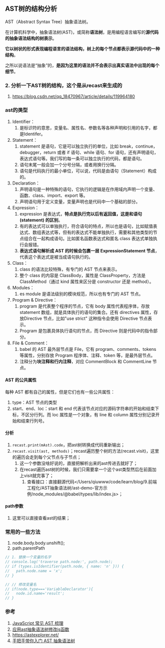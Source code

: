 ## AST树的结构分析

AST（Abstract Syntax Tree）抽象语法树。

在计算机科学中，抽象语法树(AST)，或简称**语法树**，是用编程语言编写的**源代码的抽象语法结构的树表示**。

**它以树状的形式表现编程语言的语法结构，树上的每个节点都表示源代码中的一种结构**。

之所以说语法是“抽象”的，**是因为这里的语法并不会表示出真实语法中出现的每个细节**。

### 2. 分析一下AST树的结构，这个是从recast来生成的

1. <https://blog.csdn.net/qq_18470967/article/details/119964180>

### ast的类型

1. Identifier：
   1. 是标识符的意思，变量名、属性名、参数名等各种声明和引用的名字，都是Identifer。
2. Statement：
   1. statement 是语句，它是可以独立执行的单位，比如 break，continue，debugger，return 或者 if 语句、while 语句、for 语句，还有声明语句，表达式语句等。我们写的每一条可以独立执行的代码，都是语句。
   2. 语句末尾一般会加一个分号分隔，或者用换行分隔。
   3. 语句是代码执行的最小单位，可以说，代码是由语句（Statement）构成的。
3. Declaration：
   1. 声明语句是一种特殊的语句，它执行的逻辑是在作用域内声明一个变量、函数、class、import、export 等。
   2. 声明语句用于定义变量，变量声明也是代码中一个基础的部分。
4. Expression：
   1. expression 是表达式，**特点是执行完以后有返回值，这是和语句 (statement) 的区别**。
   2. 有的表达式可以单独执行，符合语句的特点，所以也是语句，比如赋值表达式、数组表达式等，但有的表达式不能单独执行，需要和其他类型的节点组合在一起构成语句。比如匿名函数表达式和匿名 class 表达式单独执行会报错。
   3. **表达式语句解析成 AST 的时候会包裹一层 ExpressionStatement 节点**，代表这个表达式是被当成语句执行的。
5. Class：
   1. class 的语法比较特殊，有专门的 AST 节点来表示。
   2. 整个 class 的内容是 ClassBody，属性是 ClassProperty，方法是ClassMethod（通过 kind 属性来区分是 constructor 还是 method）。
6. Modules：
   1. es module 是语法级别的模块规范，所以也有专门的 AST 节点。
7. Program & Directive：
   1. program 是代表整个程序的节点，它有 body 属性代表程序体，存放 statement 数组，就是具体执行的语句的集合。还有 directives 属性，存放Directive 节点，比如"use strict" 这种指令会使用 Directive 节点表示。
   2. Program 是包裹具体执行语句的节点，而 Directive 则是代码中的指令部分。
8. File & Comment：
   1. babel 的 AST 最外层节点是 File，它有 program、comments、tokens 等属性，分别存放 Program 程序体、注释、token 等，是最外层节点。
   2. 注释分为**块注释和行内注释**，对应 CommentBlock 和 CommentLine 节点。

#### AST 的公共属性

每种 AST 都有自己的属性，但是它们也有一些公共属性：

1. type：AST 节点的类型
2. start、end、loc：start 和 end 代表该节点对应的源码字符串的开始和结束下标，不区分行列。而 loc 属性是一个对象，有 line 和 column 属性分别记录开始和结束行列号。

#### 分析

1. `recast.print(mAst).code`，把ast树转换成代码重新输出；
2. `recast.visit(ast, methods)`；recast遍历整个树的方法(recast.visit)，这里的遍历会走到每个父节点与子节点；
   1. 这一个参数没啥好说的，直接把解析出来的ast传进去就好了；
   2. 在recast遍历ast树的时候，我们只需要拿一个这个ast类型然后在前面加上visit就完事了；
      1. 查看接口：直接翻源代码</Users/qiuwww/code/learn/blog/9.前端工程化/AST抽象语法树/ast-demo-官方示例/node_modules/@babel/types/lib/index.js>；

#### path参数

1. 这里可以直接查看ast的结果；

### 常用的一些方法

1. node.body.body.unshift();
2. path.parentPath

```js
// 1. 替换一个变量的名字
// console.log('traverse path.node:', path.node);
// if (types.isIdentifier(path.node, { name: 'n' })) {
//   path.node.name = 'x';
// }

// // 修改变量名
// if(node.type==='VariableDeclarator'){
//   node.id.name='result';
// }
```

### 参考

1. [JavaScript 常见 AST 梳理](https://blog.csdn.net/weixin_40906515/article/details/118004822)
2. [应用ast抽象语法树修改js函数](https://blog.csdn.net/qq_18470967/article/details/119964180)
3. <https://astexplorer.net/>
4. [手把手带你入门 AST 抽象语法树](https://juejin.cn/post/6844904035271573511)
